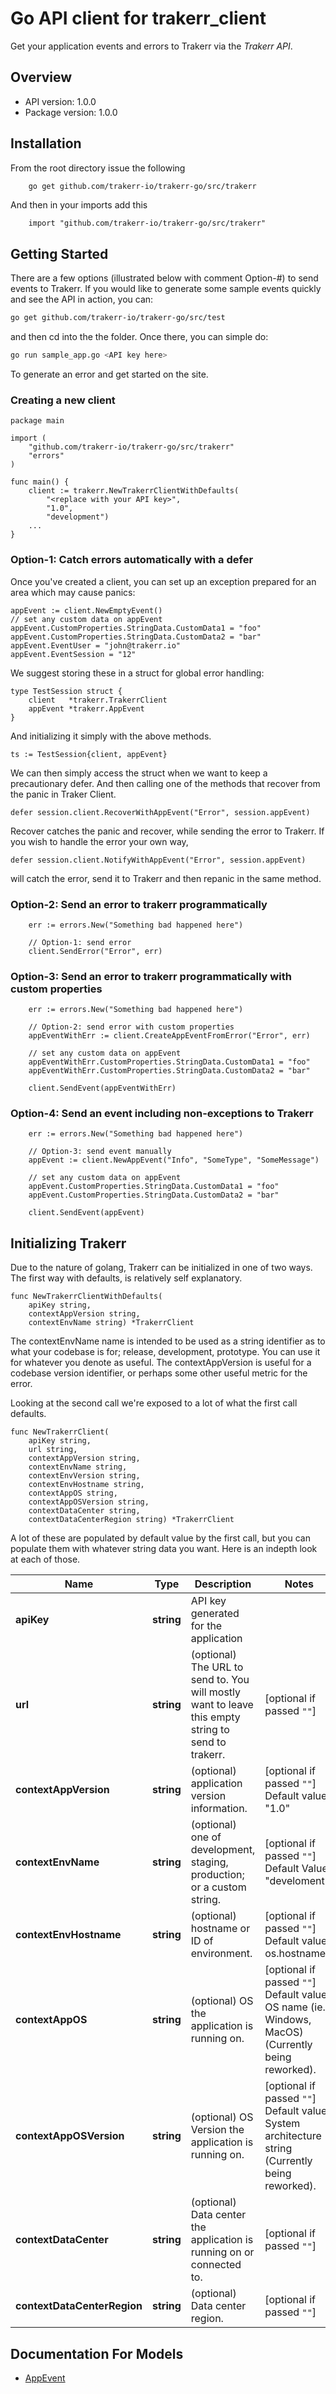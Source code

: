 # Go API client for trakerr_client

Get your application events and errors to Trakerr via the *Trakerr API*.

## Overview
- API version: 1.0.0
- Package version: 1.0.0

## Installation
From the root directory issue the following
```bash
    go get github.com/trakerr-io/trakerr-go/src/trakerr
```

And then in your imports add this

```golang
    import "github.com/trakerr-io/trakerr-go/src/trakerr"

```
## Getting Started

There are a few options (illustrated below with comment Option-#) to send events to Trakerr. If you would like to generate some sample events quickly and see the API in action, you can:

```bash
go get github.com/trakerr-io/trakerr-go/src/test
```
and then cd into the the folder. Once there, you can simple do:

```bash
go run sample_app.go <API key here>
```
To generate an error and get started on the site.

### Creating a new client


```golang
package main

import (
	"github.com/trakerr-io/trakerr-go/src/trakerr"
	"errors"
)

func main() {
	client := trakerr.NewTrakerrClientWithDefaults(
		"<replace with your API key>",
		"1.0",
		"development")
    ...
}
```

### Option-1: Catch errors automatically with a defer
Once you've created a client, you can set up an exception prepared for an area which may cause panics:

```golang
appEvent := client.NewEmptyEvent()
// set any custom data on appEvent
appEvent.CustomProperties.StringData.CustomData1 = "foo"
appEvent.CustomProperties.StringData.CustomData2 = "bar"
appEvent.EventUser = "john@trakerr.io"
appEvent.EventSession = "12"
```

We suggest storing these in a struct for global error handling:
```golang
type TestSession struct {
	client   *trakerr.TrakerrClient
	appEvent *trakerr.AppEvent
}
```

And initializing it simply with the above methods.

```golang
ts := TestSession{client, appEvent}
```

We can then simply access the struct when we want to keep a precautionary defer. And then calling one of the methods that recover from the panic in Traker Client.

```golang
defer session.client.RecoverWithAppEvent("Error", session.appEvent)
```

Recover catches the panic and recover, while sending the error to Trakerr. If you wish to handle the error your own way,

```golang
defer session.client.NotifyWithAppEvent("Error", session.appEvent)
```

will catch the error, send it to Trakerr and then repanic in the same method.


### Option-2: Send an error to trakerr programmatically
```golang
	err := errors.New("Something bad happened here")

	// Option-1: send error
	client.SendError("Error", err)
```

### Option-3: Send an error to trakerr programmatically with custom properties
```golang
	err := errors.New("Something bad happened here")

	// Option-2: send error with custom properties
	appEventWithErr := client.CreateAppEventFromError("Error", err)

	// set any custom data on appEvent
	appEventWithErr.CustomProperties.StringData.CustomData1 = "foo"
	appEventWithErr.CustomProperties.StringData.CustomData2 = "bar"

	client.SendEvent(appEventWithErr)
```

### Option-4: Send an event including non-exceptions to Trakerr
```golang
	err := errors.New("Something bad happened here")

	// Option-3: send event manually
	appEvent := client.NewAppEvent("Info", "SomeType", "SomeMessage")

	// set any custom data on appEvent
	appEvent.CustomProperties.StringData.CustomData1 = "foo"
	appEvent.CustomProperties.StringData.CustomData2 = "bar"

	client.SendEvent(appEvent)
```

## Initializing Trakerr
Due to the nature of golang, Trakerr can be initialized in one of two ways. The first way with defaults, is relatively self explanatory.
```golang
func NewTrakerrClientWithDefaults(
	apiKey string,
	contextAppVersion string,
	contextEnvName string) *TrakerrClient
```
The contextEnvName name is intended to be used as a string identifier as to what your codebase is for; release, development, prototype. You can use it for whatever you denote as useful. The contextAppVersion is useful for a codebase version identifier, or perhaps some other useful metric for the error.

Looking at the second call we're exposed to a lot of what the first call defaults.

```golang
func NewTrakerrClient(
	apiKey string,
	url string,
	contextAppVersion string,
	contextEnvName string,
	contextEnvVersion string,
	contextEnvHostname string,
	contextAppOS string,
	contextAppOSVersion string,
	contextDataCenter string,
	contextDataCenterRegion string) *TrakerrClient
```
A lot of these are populated by default value by the first call, but you can populate them with whatever string data you want. Here is an indepth look at each of those.

Name | Type | Description | Notes
------------ | ------------- | -------------  | -------------
**apiKey** | **string** | API key generated for the application | 
**url** | **string** |(optional) The URL to send to. You will mostly want to leave this empty string to send to trakerr. | [optional if passed `""`]
**contextAppVersion** | **string** | (optional) application version information. | [optional if passed `""`] Default value: "1.0" 
**contextEnvName** | **string** | (optional) one of development, staging, production; or a custom string. | [optional if passed `""`] Default Value: "develoment"
**contextEnvHostname** | **string** | (optional) hostname or ID of environment. | [optional if passed `""`] Default value: os.hostname()
**contextAppOS** | **string** | (optional) OS the application is running on. | [optional if passed `""`] Default value: OS name (ie. Windows, MacOS) (Currently being reworked).
**contextAppOSVersion** | **string** | (optional) OS Version the application is running on. | [optional if passed `""`] Default value: System architecture string (Currently being reworked).
**contextDataCenter** | **string** | (optional) Data center the application is running on or connected to. | [optional if passed `""`]
**contextDataCenterRegion** | **string** | (optional) Data center region. | [optional if passed `""`]


## Documentation For Models

 - [AppEvent](https://github.com/trakerr-io/trakerr-go/blob/master/src/trakerr/docs/AppEvent.md)



